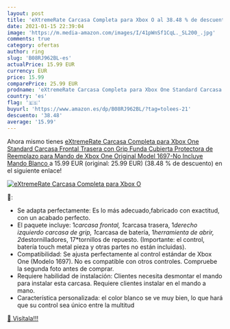 ```yaml
---
layout: post
title: 'eXtremeRate Carcasa Completa para Xbox O al 38.48 % de descuento'
date: 2021-01-15 22:39:04
image: 'https://m.media-amazon.com/images/I/41pWnSf1CqL._SL200_.jpg'
comments: true
category: ofertas
author: ring
slug: 'B08RJ962BL-es'
actualPrice: 15.99 EUR
currency: EUR
price: 15.99
comparePrice: 25.99 EUR
prodname: 'eXtremeRate Carcasa Completa para Xbox One Standard Carcasa Frontal Trasera con Grip Funda Cubierta Protectora de Reemplazo para Mando de Xbox One Original Model 1697-No Incluye Mando Blanco '
country: 'es'
flag: '🇪🇸'
buyurl: 'https://www.amazon.es/dp/B08RJ962BL/?tag=tolees-21'
descuento: '38.48'
average: '15.99'
---
```


Ahora mismo tienes [eXtremeRate Carcasa Completa para Xbox One Standard Carcasa Frontal Trasera con Grip Funda Cubierta Protectora de Reemplazo para Mando de Xbox One Original Model 1697-No Incluye Mando Blanco ](https://www.amazon.es/dp/B08RJ962BL/?tag=tolees-21) a 15.99 EUR (original: 25.99 EUR) (38.48 %  de descuento) en el siguiente enlace!

[![eXtremeRate Carcasa Completa para Xbox O](https://m.media-amazon.com/images/I/41pWnSf1CqL._SL200_.jpg)](https://www.amazon.es/dp/B08RJ962BL/?tag=tolees-21)

🔎:

- Se adapta perfectamente: Es lo más adecuado,fabricado con exactitud, con un acabado perfecto.
- El paquete incluye: 1*carcasa frontal, 1*carcasa trasera, 1*derecho izquierdo carcasa de grip, 1*carcasa de batería, 1*herramienta de abrir, 2*destornilladores, 17*tornillos de repuesto. (Importante: el control, batería touch metal pieza y otras partes no están incluidas).
- Compatibilidad: Se ajusta perfectamente al control estándar de Xbox One (Modelo 1697). No es compatible con otros controles. Compruebe la segunda foto antes de comprar.
- Requiere habilidad de instalación: Clientes necesita desmontar el mando para instalar esta carcasa. Requiere clientes instalar en el mando a mano.
- Característica personalizada: el color blanco se ve muy bien, lo que hará que su control sea único entre la multitud

[🛒 Visítala!!!](https://www.amazon.es/dp/B08RJ962BL/?tag=tolees-21)

